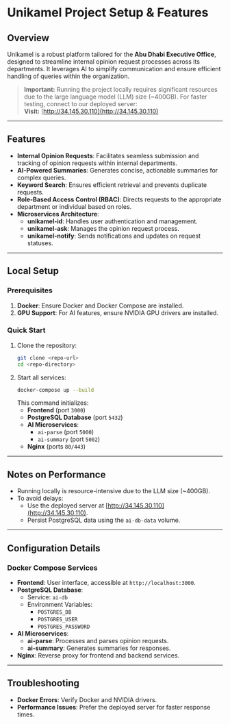 # Unikamel Project Setup & Features

## Overview

Unikamel is a robust platform tailored for the **Abu Dhabi Executive Office**, designed to streamline internal opinion request processes across its departments. It leverages AI to simplify communication and ensure efficient handling of queries within the organization.

> **Important:** Running the project locally requires significant resources due to the large language model (LLM) size (~400GB). For faster testing, connect to our deployed server:  
> **Visit:** [http://34.145.30.110](http://34.145.30.110)

---

## Features

- **Internal Opinion Requests**: Facilitates seamless submission and tracking of opinion requests within internal departments.
- **AI-Powered Summaries**: Generates concise, actionable summaries for complex queries.
- **Keyword Search**: Ensures efficient retrieval and prevents duplicate requests.
- **Role-Based Access Control (RBAC)**: Directs requests to the appropriate department or individual based on roles.
- **Microservices Architecture**:
  - **unikamel-id**: Handles user authentication and management.
  - **unikamel-ask**: Manages the opinion request process.
  - **unikamel-notify**: Sends notifications and updates on request statuses.

---

## Local Setup

### Prerequisites

1. **Docker**: Ensure Docker and Docker Compose are installed.
2. **GPU Support**: For AI features, ensure NVIDIA GPU drivers are installed.

### Quick Start

1. Clone the repository:
   ```bash
   git clone <repo-url>
   cd <repo-directory>
   ```
2. Start all services:
   ```bash
   docker-compose up --build
   ```
   This command initializes:
   - **Frontend** (port `3000`)
   - **PostgreSQL Database** (port `5432`)
   - **AI Microservices**:
     - `ai-parse` (port `5000`)
     - `ai-summary` (port `5002`)
   - **Nginx** (ports `80/443`)

---

## Notes on Performance

- Running locally is resource-intensive due to the LLM size (~400GB).
- To avoid delays:
  - Use the deployed server at [http://34.145.30.110](http://34.145.30.110).
  - Persist PostgreSQL data using the `ai-db-data` volume.

---

## Configuration Details

### Docker Compose Services

- **Frontend**: User interface, accessible at `http://localhost:3000`.
- **PostgreSQL Database**:
  - Service: `ai-db`
  - Environment Variables:
    - `POSTGRES_DB`
    - `POSTGRES_USER`
    - `POSTGRES_PASSWORD`
- **AI Microservices**:
  - **ai-parse**: Processes and parses opinion requests.
  - **ai-summary**: Generates summaries for responses.
- **Nginx**: Reverse proxy for frontend and backend services.

---

## Troubleshooting

- **Docker Errors**: Verify Docker and NVIDIA drivers.
- **Performance Issues**: Prefer the deployed server for faster response times.
